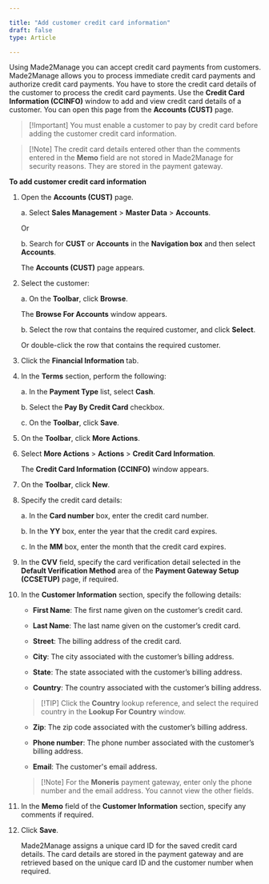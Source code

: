 ```yaml
---

title: "Add customer credit card information"
draft: false
type: Article

---
```


Using Made2Manage you can accept credit card payments from customers. Made2Manage allows you to process immediate credit card payments and authorize credit card payments. You have to store the credit card details of the customer to process the credit card payments. Use the **Credit Card Information (CCINFO)** window to add and view credit card details of a customer. You can open this page from the **Accounts (CUST)** page.

> [!Important] You must enable a customer to pay by credit card before adding the customer credit card information.

> [!Note] The credit card details entered other than the comments entered in the **Memo** field are not stored in Made2Manage for security reasons. They are stored in the payment gateway.

**To add customer credit card information**

1. Open the **Accounts (CUST)** page.

    a. Select **Sales Management** > **Master Data** > **Accounts**.

    Or

    b. Search for **CUST** or **Accounts** in the **Navigation box** and then select **Accounts**.

    The **Accounts (CUST)** page appears.

2. Select the customer:

    a. On the **Toolbar**, click **Browse**.

    The **Browse For Accounts** window appears.

    b. Select the row that contains the required customer, and click **Select**.

    Or double-click the row that contains the required customer.

3. Click the **Financial Information** tab.

4. In the **Terms** section, perform the following:

    a. In the **Payment Type** list, select **Cash**.

    b. Select the **Pay By Credit Card** checkbox.

    c. On the **Toolbar**, click **Save**.

5. On the **Toolbar**, click **More Actions**.

6. Select **More Actions** > **Actions** > **Credit Card Information**.

    The **Credit Card Information (CCINFO)** window appears.

7. On the **Toolbar**, click **New**.

8. Specify the credit card details:

    a. In the **Card number** box, enter the credit card number.

    b. In the **YY** box, enter the year that the credit card expires.

    c. In the **MM** box, enter the month that the credit card expires.

9. In the **CVV** field, specify the card verification detail selected in the **Default Verification Method** area of the **Payment Gateway Setup (CCSETUP)** page, if required.

10. In the **Customer Information** section, specify the following details:

    - **First Name**: The first name given on the customer’s credit card.

    - **Last Name**: The last name given on the customer’s credit card.

    - **Street**: The billing address of the credit card.

    - **City**: The city associated with the customer’s billing address.

    - **State**: The state associated with the customer’s billing address.

    - **Country**: The country associated with the customer’s billing address.

    > [!TIP] Click the **Country** lookup reference, and select the required country in the **Lookup For Country** window.

    - **Zip**: The zip code associated with the customer’s billing address.

    - **Phone number**: The phone number associated with the customer’s billing address.

    - **Email**: The customer's email address.

    > [!Note]  For the **Moneris** payment gateway, enter only the phone number and the email address. You cannot view the other fields.

11. In the **Memo** field of the **Customer Information** section, specify any comments if required.

12. Click **Save**.

    Made2Manage assigns a unique card ID for the saved credit card details. The card details are stored in the payment gateway and are retrieved based on the unique card ID and the customer number when required.